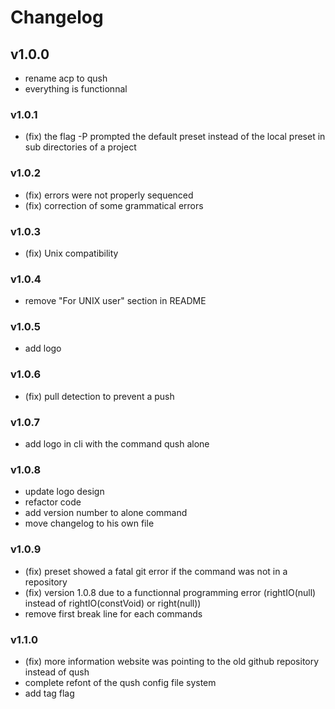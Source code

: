 # Changelog

## v1.0.0

- rename acp to qush
- everything is functionnal

### v1.0.1

- (fix) the flag -P prompted the default preset instead of the local preset in sub directories of a project

### v1.0.2

- (fix) errors were not properly sequenced
- (fix) correction of some grammatical errors

### v1.0.3

- (fix) Unix compatibility

### v1.0.4

- remove "For UNIX user" section in README

### v1.0.5

- add logo

### v1.0.6

- (fix) pull detection to prevent a push

### v1.0.7

- add logo in cli with the command qush alone

### v1.0.8

- update logo design
- refactor code
- add version number to alone command
- move changelog to his own file

### v1.0.9

- (fix) preset showed a fatal git error if the command was not in a repository
- (fix) version 1.0.8 due to a functionnal programming error (rightIO(null) instead of rightIO(constVoid) or right(null))
- remove first break line for each commands

### v1.1.0

- (fix) more information website was pointing to the old github repository instead of qush
- complete refont of the qush config file system
- add tag flag
